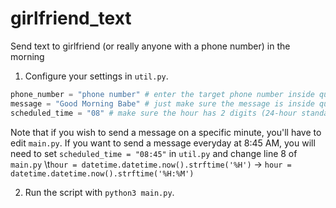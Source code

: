 # girlfriend_text
Send text to girlfriend (or really anyone with a phone number) in the morning

1. Configure your settings in `util.py`.
```py
phone_number = "phone number" # enter the target phone number inside quotation marks.  use the format "+15555555555"
message = "Good Morning Babe" # just make sure the message is inside quotation marks. An example is "Did you sleep well?"
scheduled_time = "08" # make sure the hour has 2 digits (24-hour standard).
```

Note that if you wish to send a message on a specific minute, you'll have to edit `main.py`.
If you want to send a message everyday at 8:45 AM, you will need to set `scheduled_time = "08:45"` in `util.py` and change line 8 of `main.py`
\t`hour = datetime.datetime.now().strftime('%H')` -> `hour = datetime.datetime.now().strftime('%H:%M')`

2. Run the script with `python3 main.py`.

